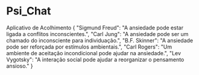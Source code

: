 # Psi_Chat
Aplicativo de Acolhimento
{
  "Sigmund Freud": "A ansiedade pode estar ligada a conflitos inconscientes.",
  "Carl Jung": "A ansiedade pode ser um chamado do inconsciente para individuação.",
  "B.F. Skinner": "A ansiedade pode ser reforçada por estímulos ambientais.",
  "Carl Rogers": "Um ambiente de aceitação incondicional pode ajudar na ansiedade.",
  "Lev Vygotsky": "A interação social pode ajudar a reorganizar o pensamento ansioso."
}
